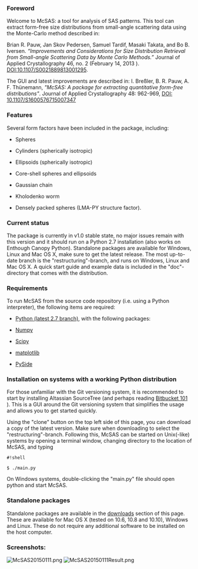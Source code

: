 ### Foreword ###
Welcome to McSAS: a tool for analysis of SAS patterns. 
This tool can extract form-free size distributions from small-angle scattering data using the Monte-Carlo method described in:

Brian R. Pauw, Jan Skov Pedersen, Samuel Tardif, Masaki Takata, and Bo B. Iversen. *“Improvements and Considerations for Size Distribution Retrieval from Small-angle Scattering Data by Monte Carlo Methods.”* Journal of Applied Crystallography 46, no. 2 (February 14, 2013    ). [DOI:10.1107/S0021889813001295](http://dx.doi.org/10.1107/S0021889813001295).

The GUI and latest improvements are described in:
I. Breßler, B. R. Pauw, A. F. Thünemann, *"McSAS: A package for extracting quantitative form-free distributions"*. Journal of Applied Crystallography 48: 962-969, [DOI: 10.1107/S1600576715007347](http://dx.doi.org/10.1107/S1600576715007347)

### Features ###

Several form factors have been included in the package, including:

- Spheres

- Cylinders (spherically isotropic)

- Ellipsoids (spherically isotropic)

- Core-shell spheres and ellipsoids

- Gaussian chain

- Kholodenko worm

- Densely packed spheres (LMA-PY structure factor). 

### Current status ###
The package is currently in v1.0 stable state, no major issues remain with this version and it should run on a Python 2.7 installation (also works on Enthough Canopy Python).
Standalone packages are available for Windows, Linux and Mac OS X, make sure to get the latest release. 
The most up-to-date branch is the "restructuring"-branch, and runs on Windows, Linux and Mac OS X. 
A quick start guide and example data is included in the "doc"-directory that comes with the distribution. 

### Requirements ###
To run McSAS from the source code repository (i.e. using a Python interpreter), the following items are required:

- [Python (latest 2.7 branch)](https://www.python.org/downloads/), with the following packages:

- [Numpy](http://www.scipy.org/scipylib/download.html) 

- [Scipy](http://www.scipy.org/scipylib/download.html) 

- [matplotlib](http://matplotlib.org/downloads.html) 

- [PySide](http://qt-project.org/wiki/PySide) 

### Installation on systems with a working Python distribution ###
For those unfamiliar with the Git versioning system, it is recommended to start by installing Altassian SourceTree (and perhaps reading [Bitbucket 101](https://confluence.atlassian.com/display/BITBUCKET/Bitbucket+101) ). 
This is a GUI around the Git versioning system that simplifies the usage and allows you to get started quickly. 

Using the "clone" button on the top left side of this page, you can download a copy of the latest version. 
Make sure when downloading to select the "restructuring"-branch. 
Following this, McSAS can be started on Unix(-like) systems by opening a terminal window, changing directory to the location of McSAS, and typing 

```
#!shell

$ ./main.py
```

On Windows systems, double-clicking the "main.py" file should open python and start McSAS.

### Standalone packages ###
Standalone packages are available in the [downloads](https://bitbucket.org/pkwasniew/mcsas/downloads) section of this page. 
These are available for Mac OS X (tested on 10.6, 10.8 and 10.10), Windows and Linux. 
These do not require any additional software to be installed on the host computer. 

### Screenshots: ###
![McSAS20150111.png](https://bitbucket.org/repo/jkGXGq/images/2699194750-McSAS20150111.png)
![McSAS20150111Result.png](https://bitbucket.org/repo/jkGXGq/images/4000224154-McSAS20150111Result.png)